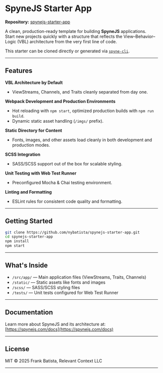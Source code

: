 
# SpyneJS Starter App

**Repository:** [spynejs-starter-app](https://github.com/nybatista/spynejs-starter-app.git)

A clean, production-ready template for building **SpyneJS** applications.  
Start new projects quickly with a structure that reflects the View–Behavior–Logic (VBL) architecture from the very first line of code.

This starter can be cloned directly or generated via [`spyne-cli`](https://www.npmjs.com/package/spyne-cli).

---

## Features

**VBL Architecture by Default**
- ViewStreams, Channels, and Traits cleanly separated from day one.

**Webpack Development and Production Environments**
- Hot reloading with `npm start`, optimized production builds with `npm run build`.
- Dynamic static asset handling (`/imgs/` prefix).

**Static Directory for Content**
- Fonts, images, and other assets load cleanly in both development and production modes.

**SCSS Integration**
- SASS/SCSS support out of the box for scalable styling.

**Unit Testing with Web Test Runner**
- Preconfigured Mocha & Chai testing environment.

**Linting and Formatting**
- ESLint rules for consistent code quality and formatting.

---

## Getting Started

```bash
git clone https://github.com/nybatista/spynejs-starter-app.git
cd spynejs-starter-app
npm install
npm start
```

---

## What's Inside

- `/src/app/` — Main application files (ViewStreams, Traits, Channels)
- `/static/` — Static assets like fonts and images
- `/scss/` — SASS/SCSS styling files
- `/tests/` — Unit tests configured for Web Test Runner

---

## Documentation

Learn more about SpyneJS and its architecture at:  
[https://spynejs.com/docs](https://spynejs.com/docs)

---

## License

MIT © 2025 Frank Batista, Relevant Context LLC

---
